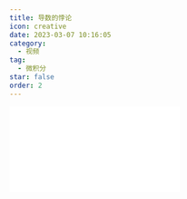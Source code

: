 ```yaml
---
title: 导数的悖论
icon: creative
date: 2023-03-07 10:16:05
category:
  - 视频
tag:
  - 微积分
star: false
order: 2
---
```



<div class="video-container">
  <iframe src="//player.bilibili.com/player.html?aid=527053458&bvid=BV1pM411T7n7&cid=1082260963&page=1" scrolling="no" border="0" frameborder="no" framespacing="0" allowfullscreen="true"> </iframe>
</div>
